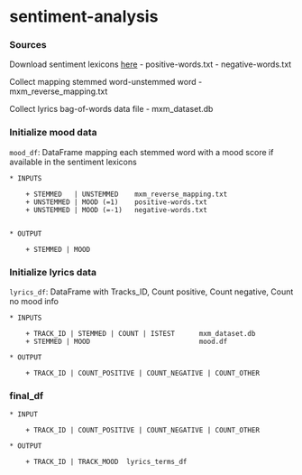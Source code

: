 # sentiment-analysis

### Sources

Download sentiment lexicons [here](http://www.cs.uic.edu/~liub/FBS/opinion-lexicon-English.rar)
    - positive-words.txt
    - negative-words.txt
    
Collect mapping stemmed word-unstemmed word
    - mxm_reverse_mapping.txt
    
Collect lyrics bag-of-words data file
    - mxm_dataset.db
    
    
    
### Initialize mood data

`mood_df`: DataFrame mapping each stemmed word with a mood score if available in the sentiment lexicons
    
    * INPUTS
    
        + STEMMED   | UNSTEMMED    mxm_reverse_mapping.txt
        + UNSTEMMED | MOOD (=1)    positive-words.txt
        + UNSTEMMED | MOOD (=-1)   negative-words.txt
        
        
    * OUTPUT
    
        + STEMMED | MOOD


### Initialize lyrics data

`lyrics_df`: DataFrame with Tracks_ID, Count positive, Count negative, Count no mood info

    * INPUTS
    
        + TRACK_ID | STEMMED | COUNT | ISTEST      mxm_dataset.db        
        + STEMMED | MOOD                           mood.df
    
    * OUTPUT
    
        + TRACK_ID | COUNT_POSITIVE | COUNT_NEGATIVE | COUNT_OTHER


### final_df

    * INPUT
        
        + TRACK_ID | COUNT_POSITIVE | COUNT_NEGATIVE | COUNT_OTHER
    
    * OUTPUT
        
        + TRACK_ID | TRACK_MOOD  lyrics_terms_df
